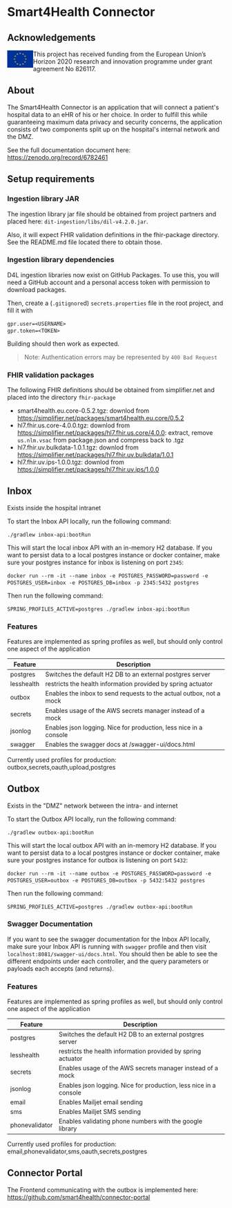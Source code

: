 # Smart4Health Connector

## Acknowledgements

<img src="./img/eu.jpg" align="left" alt="European Flag" width="60">

This project has received funding from the European Union’s Horizon 2020 research and innovation programme under grant agreement No 826117.

## About

The Smart4Health Connector is an application that will connect a patient's hospital
data to an eHR of his or her choice. In order to fulfill this while guaranteeing maximum data privacy and security
concerns, the application consists of two components split up on the hospital's internal network and the DMZ.

See the full documentation document here: https://zenodo.org/record/6782461

## Setup requirements

### Ingestion library JAR

The ingestion library jar file should be obtained from project partners and placed here:
`dit-ingestion/libs/dil-v4.2.0.jar`.

Also, it will expect FHIR validation definitions in the fhir-package directory. See the README.md file located there to
obtain those.

### Ingestion library dependencies

D4L ingestion libraries now exist on GitHub Packages. To use this,
you will need a GitHub account and a personal access token with
permission to download packages.

Then, create a (`.gitignore`d) `secrets.properties` file in the root
project, and fill it with

```properties
gpr.user=<USERNAME>
gpr.token=<TOKEN>
```

Building should then work as expected.

> Note: Authentication errors may be represented by `400 Bad Request`

### FHIR validation packages

The following FHIR definitions should be obtained from simplifier.net and placed into the directory `fhir-package`

- smart4health.eu.core-0.5.2.tgz: downlod from https://simplifier.net/packages/smart4health.eu.core/0.5.2
- hl7.fhir.us.core-4.0.0.tgz: downlod from https://simplifier.net/packages/hl7.fhir.us.core/4.0.0: extract,
  remove `us.nlm.vsac` from package.json and compress back to .tgz
- hl7.fhir.uv.bulkdata-1.0.1.tgz: downlod from https://simplifier.net/packages/hl7.fhir.uv.bulkdata/1.0.1
- hl7.fhir.uv.ips-1.0.0.tgz: downlod from https://simplifier.net/packages/hl7.fhir.uv.ips/1.0.0

## Inbox

Exists inside the hospital intranet

To start the Inbox API locally, run the following command:

```shell script
./gradlew inbox-api:bootRun
```

This will start the local inbox API with an in-memory H2 database. If you want to persist data to a local postgres
instance or docker container, make sure your postgres instance for inbox is listening on port `2345`:

```shell
docker run --rm -it --name inbox -e POSTGRES_PASSWORD=password -e POSTGRES_USER=inbox -e POSTGRES_DB=inbox -p 2345:5432 postgres
```

Then run the following command:

```shell script
SPRING_PROFILES_ACTIVE=postgres ./gradlew inbox-api:bootRun
```

### Features

Features are implemented as spring profiles as well, but should only control one aspect of the application

| Feature    | Description |
|------------|---|
| postgres   | Switches the default H2 DB to an external postgres server |
| lesshealth | restricts the health information provided by spring actuator
| outbox     | Enables the inbox to send requests to the actual outbox, not a mock
| secrets    | Enables usage of the AWS secrets manager instead of a mock
| jsonlog    | Enables json logging. Nice for production, less nice in a console
| swagger    | Enables the swagger docs at /swagger-ui/docs.html

Currently used profiles for production:
outbox,secrets,oauth,upload,postgres

## Outbox

Exists in the "DMZ" network between the intra- and internet

To start the Outbox API locally, run the following command:

```shell script
./gradlew outbox-api:bootRun
```

This will start the local outbox API with an in-memory H2 database. If you want to persist data to a local postgres
instance or docker container, make sure your postgres instance for outbox is listening on port `5432`:

```shell
docker run --rm -it --name outbox -e POSTGRES_PASSWORD=password -e POSTGRES_USER=outbox -e POSTGRES_DB=outbox -p 5432:5432 postgres
```

Then run the following command:

```shell script
SPRING_PROFILES_ACTIVE=postgres ./gradlew outbox-api:bootRun
```

### Swagger Documentation

If you want to see the swagger documentation for the Inbox API locally, make sure your Inbox API is running
with `swagger` profile and then visit `localhost:8081/swagger-ui/docs.html`. You should then be able to see the
different endpoints under each controller, and the query parameters or payloads each accepts (and returns).

### Features

Features are implemented as spring profiles as well, but should only control one aspect of the application

| Feature | Description |
|---|---|
| postgres | Switches the default H2 DB to an external postgres server |
| lesshealth | restricts the health information provided by spring actuator
| secrets | Enables usage of the AWS secrets manager instead of a mock
| jsonlog | Enables json logging.  Nice for production, less nice in a console
| email | Enables Mailjet email sending
| sms | Enables Mailjet SMS sending
| phonevalidator | Enables validating phone numbers with the google library

Currently used profiles for production:
email,phonevalidator,sms,oauth,secrets,postgres

## Connector Portal
The Frontend communicating with the outbox is implemented here: https://github.com/smart4health/connector-portal
